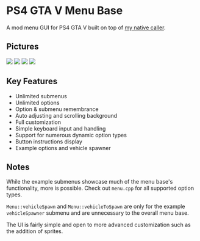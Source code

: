 # PS4 GTA V Menu Base
A mod menu GUI for PS4 GTA V built on top of [my native caller](https://github.com/2much4u/PS4-GTA-V-Native-Caller).

## Pictures
<img src="https://i.gyazo.com/f214b89550089a50e90923aa59632625.png" />
<img src="https://i.gyazo.com/a60edd6687e75be105c823fc37f3d3b1.png" />
<img src="https://i.gyazo.com/5d44b992caadf9d66321d84e36493844.png" />
<img src="https://i.gyazo.com/0781c10337e2be48f06d090bfbbd1518.png" />

## Key Features
* Unlimited submenus
* Unlimited options
* Option & submenu remembrance
* Auto adjusting and scrolling background
* Full customization
* Simple keyboard input and handling
* Support for numerous dynamic option types
* Button instructions display
* Example options and vehicle spawner

## Notes
While the example submenus showcase much of the menu base's functionality, more is possible. Check out `menu.cpp` for all supported option types.

`Menu::vehicleSpawn` and `Menu::vehicleToSpawn` are only for the example `vehicleSpawner` submenu and are unnecessary to the overall menu base.

The UI is fairly simple and open to more advanced customization such as the addition of sprites.